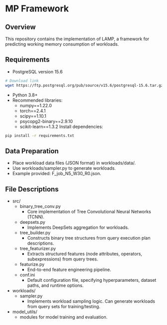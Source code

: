 
# MP Framework
## Overview
This repository contains the implementation of LAMP, a framework for predicting working memory consumption of workloads.


## Requirements
- PostgreSQL version 15.6
```bash
# Download link
wget https://ftp.postgresql.org/pub/source/v15.6/postgresql-15.6.tar.gz
```
- Python 3.8+  
- Recommended libraries:
  - numpy==1.22.0
  - torch==2.4.1
  - scipy==1.10.1
  - psycopg2-binary==2.9.10
  - scikit-learn==1.3.2
Install dependencies:
```bash
pip install -r requirements.txt
```

## Data Preparation
  - Place workload data files (JSON format) in workloads/data/.
  - Use workloads/sampler.py to generate workloads.
  - Example provided: F_job_N5_W30_R0.json.

## File Descriptions
  - src/
    - binary_tree_conv.py
      - Core implementation of Tree Convolutional Neural Networks (TCNN). 
    - deepsets.py
      - Implements DeepSets aggregation for workloads.
    - tree_builder.py
      - Constructs binary tree structures from query execution plan descriptions.
    - tree_featurizer.py
      - Extracts structured features (node attributes, operators, subexpressions) from query trees.
    - featurize.py
      - End-to-end feature engineering pipeline.
    - conf.ini
      - Default configuration file, specifying hyperparameters, dataset paths, and runtime options.
  - workloads/
    - sampler.py
      - Implements workload sampling logic. Can generate workloads from query sets for training/testing.
  - model_utils/
    - modules for model training and evaluation.


